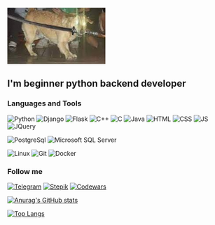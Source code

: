 [![Header](https://github.com/AlexLex13/AlexLex13/blob/master/assets/Frenzy.jpg?raw=true)](https://github.com/AlexLex13)

## I'm beginner python backend developer

### Languages and Tools
![Python](https://img.shields.io/badge/-Python-09131b?style=for-the-badge&logo=Python&logoColor=fffa14)
![Django](https://img.shields.io/badge/-Django-09131b?style=for-the-badge&logo=Django&logoColor=008f00)
![Flask](https://img.shields.io/badge/-Flask-09131b?style=for-the-badge&logo=Flask&logoColor=008054)
![C++](https://img.shields.io/badge/-C++-09131b?style=for-the-badge&logo=cplusplus&logoColor=659ad2)
![C](https://img.shields.io/badge/-C-09131b?style=for-the-badge&logo=c&logoColor=3748aa)
![Java](https://img.shields.io/badge/-Java-09131b?style=for-the-badge&logo=java&logoColor=3748aa)
![HTML](https://img.shields.io/badge/-HTML-09131b?style=for-the-badge&logo=html5&logoColor=e54c21)
![CSS](https://img.shields.io/badge/-CSS-09131b?style=for-the-badge&logo=css3&logoColor=264de4)
![JS](https://img.shields.io/badge/-JS-09131b?style=for-the-badge&logo=javascript&logoColor=efd81d)
![JQuery](https://img.shields.io/badge/-JQuery-09131b?style=for-the-badge&logo=jquery&logoColor=1066a9)


[comment]: <> (![FastAPI]&#40;https://img.shields.io/badge/-FastAPI-090909?style=for-the-badge&logo=fastapi&logoColor=47C5FB&#41;)

![PostgreSql](https://img.shields.io/badge/-PostgreSql-09131b?style=for-the-badge&logo=PostgreSql&logoColor=47C5FB)
![Microsoft SQL Server](https://img.shields.io/badge/-Microsoft%20SQL%20Server-09131b?style=for-the-badge&logo=microsoftsqlserver&logoColor=c14500)

[comment]: <> (![MySql]&#40;https://img.shields.io/badge/-MySql-09131b?style=for-the-badge&logo=MySql&logoColor=47C5FB&#41;)

![Linux](https://img.shields.io/badge/-Linux-09131b?style=for-the-badge&logo=linux&logoColor=ffe19a)
![Git](https://img.shields.io/badge/-Git-09131b?style=for-the-badge&logo=Git&logoColor=ec6400)
![Docker](https://img.shields.io/badge/-Docker-09131b?style=for-the-badge&logo=Docker&logoColor=2392e6)

[comment]: <> (![Heroku]&#40;https://img.shields.io/badge/-Heroku-090909?style=for-the-badge&logo=heroku&logoColor=47C5FB&#41;)


### Follow me
[![Telegram](https://img.shields.io/badge/-Telegram-09131b?style=for-the-badge&logo=telegram&logoColor=27A0D9)](https://t.me/barsukh)
[![Stepik](https://img.shields.io/badge/-Stepik-09131b?style=for-the-badge&logo=data:image/png;base64,https://github.com/AlexLex13/AlexLex13/blob/master/assets/images.png&logoColor=27A0D9)](https://stepik.org/users/293367606)
[![Codewars](https://img.shields.io/badge/-Codewars-09131b?style=for-the-badge&logo=codewars&logoColor=ab341d)](https://www.codewars.com/users/AlexLex13)


[![Anurag's GitHub stats](https://github-readme-stats.vercel.app/api?username=AlexLex13&hide=contribs,prs&show_icons=true&theme=codeSTACKr)](https://github.com/anuraghazra/github-readme-stats)

[![Top Langs](https://github-readme-stats.vercel.app/api/top-langs/?username=AlexLex13&langs_count=5&layout=compact&theme=codeSTACKr)](https://github.com/anuraghazra/github-readme-stats)